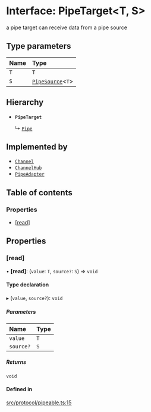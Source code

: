 # Interface: PipeTarget<T, S\>

a pipe target can receive data from a pipe source

## Type parameters

| Name | Type |
| :------ | :------ |
| `T` | `T` |
| `S` | [`PipeSource`](../wiki/PipeSource)<`T`\> |

## Hierarchy

- **`PipeTarget`**

  ↳ [`Pipe`](../wiki/Pipe)

## Implemented by

- [`Channel`](../wiki/Channel)
- [`ChannelHub`](../wiki/ChannelHub)
- [`PipeAdapter`](../wiki/PipeAdapter)

## Table of contents

### Properties

- [[read]](../wiki/PipeTarget#%5Bread%5D)

## Properties

### [read]

• **[read]**: (`value`: `T`, `source?`: `S`) => `void`

#### Type declaration

▸ (`value`, `source?`): `void`

##### Parameters

| Name | Type |
| :------ | :------ |
| `value` | `T` |
| `source?` | `S` |

##### Returns

`void`

#### Defined in

[src/protocol/pipeable.ts:15](https://github.com/Semesse/flowp/blob/588de37/src/protocol/pipeable.ts#L15)

